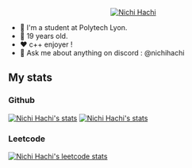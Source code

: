 <p align=center>
<a href="https://github.com/nichihachi/"><img align="center" src="https://cdn.discordapp.com/attachments/1079180981971472394/1156376204950110208/NichiHachi.gif?ex=6514bec3&is=65136d43&hm=acb3eea21ee1da1fb909cb2a19c0578571b639c6d5f96123a618715ba2da61a1&loop" alt="Nichi Hachi" /></a>
</p>

- 🦁 I'm a student at Polytech Lyon.
- 📅 19 years old.
- ❤️ c++ enjoyer !
- 💬 Ask me about anything on discord : @nichihachi
  
## My stats
### Github
<a href="https://github.com/nichihachi/"><img align="center" src="https://github-readme-stats.vercel.app/api?username=NichiHachi&show_icons=true&theme=tokyonight&hide=issues" alt="Nichi Hachi's stats" /></a>
<a href="https://github.com/nichihachi/"><img align="center" src="https://github-readme-stats.vercel.app/api/top-langs/?username=NichiHachi&langs_count=2&theme=tokyonight" alt="Nichi Hachi's stats"/></a>

### Leetcode
<a href="https://leetcode.com/NichiHachi/"><img src="https://leetcode-stats-six.vercel.app/?username=NichiHachi&theme=dark" alt="Nichi Hachi's leetcode stats">
